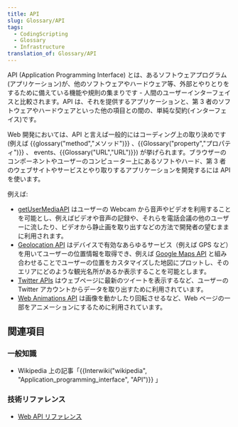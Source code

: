 ```yaml
---
title: API
slug: Glossary/API
tags:
  - CodingScripting
  - Glossary
  - Infrastructure
translation_of: Glossary/API
---
```

API (Application Programming Interface) とは、あるソフトウェアプログラム(アプリケーション)が、他のソフトウェアやハードウェア等、外部とやりとりをするために備えている機能や規則の集まりです - 人間のユーザーインターフェイスと比較されます。API は、それを提供するアプリケーションと、第 3 者のソフトウェアやハードウェアといった他の項目との間の、単純な契約(インターフェイス)です。

Web 開発においては、API と言えば一般的にはコーディング上の取り決めです (例えば {{glossary("method","メソッド")}} 、{{Glossary("property","プロパティ")}} 、 events、{{Glossary("URL","URL")}}) が挙げられます。ブラウザーのコンポーネントやユーザーのコンピューター上にあるソフトやハード、第 3 者のウェブサイトやサービスとやり取りするアプリケーションを開発するには API を使います。

例えば:

- [getUserMediaAPI](/ja/docs/Web/API/Navigator/getUserMedia) はユーザーの Webcam から音声やビデオを利用することを可能とし、例えばビデオや音声の記録や、それらを電話会議の他のユーザーに流したり、ビデオから静止画を取り出すなどの方法で開発者の望むままに利用されます。
- [Geolocation API](/ja/docs/Web/API/Geolocation) はデバイスで有効なあらゆるサービス（例えば GPS など）を用いてユーザーの位置情報を取得でき、例えば [Google Maps API](https://developers.google.com/maps/) と組み合わせることでユーザーの位置をカスタマイズした地図にプロットし、そのエリアにどのような観光名所があるか表示することを可能とします。
- [Twitter APIs](https://dev.twitter.com/overview/api) はウェブページに最新のツイートを表示するなど、ユーザーの Twitter アカウントからデータを取り出すために利用されています。
- [Web Animations API](/ja/docs/Web/API/Web_Animations_API) は画像を動かしたり回転させるなど、Web ページの一部をアニメーションにするために利用されています。

## 関連項目

### 一般知識

- Wikipedia 上の記事「{{Interwiki("wikipedia", "Application_programming_interface", "API")}} 」

### 技術リファレンス

- [Web API リファレンス](/ja/docs/Web/API)
